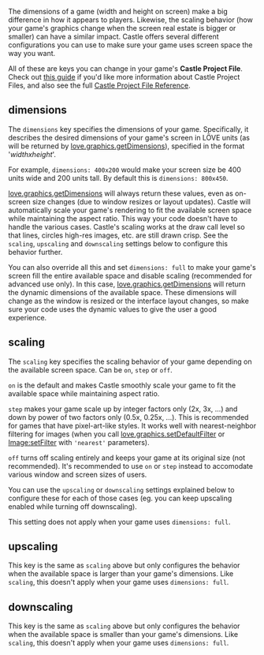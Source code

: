 The dimensions of a game (width and height on screen) make a big difference in how it appears to players. Likewise, the scaling behavior (how your game's graphics change when the screen real estate is bigger or smaller) can have a similar impact. Castle offers several different configurations you can use to make sure your game uses screen space the way you want.

All of these are keys you can change in your game's **Castle Project File**. Check out [this guide](/posts/@castle/describe-your-game-with-castle-file) if you'd like more information about Castle Project Files, and also see the full [Castle Project File Reference](/documentation/castle-file).

## dimensions

The `dimensions` key specifies the dimensions of your game. Specifically, it describes the desired dimensions of your game's screen in LÖVE units (as will be returned by [love.graphics.getDimensions](https://love2d.org/wiki/love.graphics.getDimensions)), specified in the format '*widthxheight*'.

For example, `dimensions: 400x200` would make your screen size be 400 units wide and 200 units tall. By default this is `dimensions: 800x450`.

[love.graphics.getDimensions](https://love2d.org/wiki/love.graphics.getDimensions) will always return these values, even as on-screen size changes (due to window resizes or layout updates). Castle will automatically scale your game's rendering to fit the available screen space while maintaining the aspect ratio. This way your code doesn't have to handle the various cases. Castle's scaling works at the draw call level so that lines, circles high-res images, etc. are still drawn crisp. See the `scaling`, `upscaling` and `downscaling` settings below to configure this behavior further.

You can also override all this and set `dimensions: full` to make your game's screen fill the entire available space and disable scaling (recommended for advanced use only). In this case, [love.graphics.getDimensions](https://love2d.org/wiki/love.graphics.getDimensions) will return the dynamic dimensions of the available space. These dimensions will change as the window is resized or the interface layout changes, so make sure your code uses the dynamic values to give the user a good experience.

## scaling

The `scaling` key specifies the scaling behavior of your game depending on the available screen space. Can be `on`, `step` or `off`.

`on` is the default and makes Castle smoothly scale your game to fit the available space while maintaining aspect ratio.

`step` makes your game scale up by integer factors only (2x, 3x, ...) and down by power of two factors only (0.5x, 0.25x, ...). This is recommended for games that have pixel-art-like styles. It works well with nearest-neighbor filtering for images (when you call [love.graphics.setDefaultFilter](https://love2d.org/wiki/love.graphics.setDefaultFilter) or [Image:setFilter](https://love2d.org/wiki/Texture:setFilter) with `'nearest'` parameters).

`off` turns off scaling entirely and keeps your game at its original size (not recommended). It's recommended to use `on` or `step` instead to accomodate various window and screen sizes of users.

You can use the `upscaling` or `downscaling` settings explained below to configure these for each of those cases (eg. you can keep upscaling enabled while turning off downscaling).

This setting does not apply when your game uses `dimensions: full`.

## upscaling

This key is the same as `scaling` above but only configures the behavior when the available space is larger than your game's dimensions. Like `scaling`, this doesn't apply when your game uses `dimensions: full`.

## downscaling

This key is the same as `scaling` above but only configures the behavior when the available space is smaller than your game's dimensions. Like `scaling`, this doesn't apply when your game uses `dimensions: full`.
